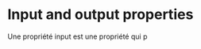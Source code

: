 # Input and output properties
Une propriété input est une propriété qui p
<!--stackedit_data:
eyJoaXN0b3J5IjpbMTEyNzQ3MDQxNSwtMjA4ODc0NjYxMl19
-->